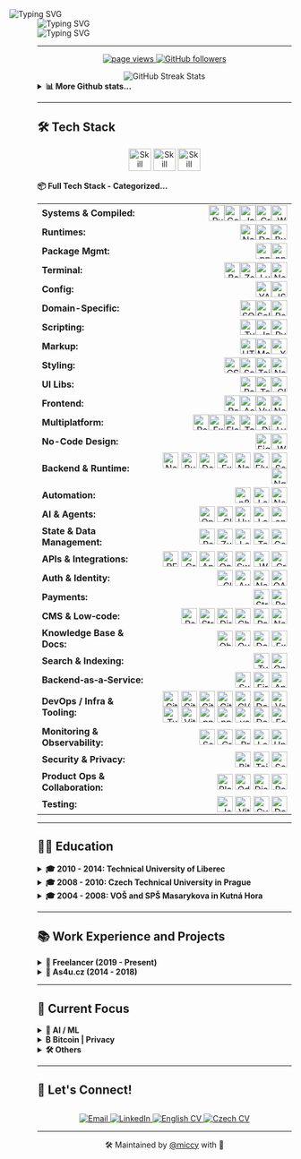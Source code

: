 <div align="left">
  <img src="https://readme-typing-svg.herokuapp.com?font=JetBrains+Mono&weight=800&size=28&duration=1000&repeat=false&color=1d68dc&vCenter=true&width=600&height=28&lines=%3Cmiccy.dev%3E" alt="Typing SVG" />
  <div style="margin-left: 50px;">
    <img src="https://readme-typing-svg.herokuapp.com?font=Fira+Code&weight=200&duration=1500&pause=1000&color=FFB11B&vCenter=true&multiline=true&width=600&height=150&lines=%F0%9F%9A%80+Full+Stack+Developer+%7C+15%2B+years+of+experience;%F0%9F%93%B1+React+Native+%7C+Expo+%7C+30%2B+apps+built;%F0%9F%9B%A1%EF%B8%8F+Local-First+%7C+Self-Hosting+%7C+Privacy;%F0%9F%A7%A0+AI%2FML+%7C+LLMs+%7C+MCP+%7C+RAG;%F0%9F%9F%A0+Bitcoin+Maxi+%7C+Orange+Pilled+%7C+SAT+Stacker" alt="Typing SVG" />
<div>
  <img src="https://readme-typing-svg.herokuapp.com?font=JetBrains+Mono&weight=800&size=28&duration=100&repeat=false&color=1d68dc&vCenter=true&width=600&height=28&lines=%3C%2Fmiccy.dev%3E" alt="Typing SVG" />
</div>

---

<p align="center">
  <a href="https://github.com/miccy">
    <img src="https://komarev.com/ghpvc/?username=miccy" alt="page views">
  </a>
  <a href="https://github.com/miccy?tab=followers">
    <img alt="GitHub followers" src="https://img.shields.io/github/followers/miccy?color=green&logo=github">
  </a>
</p>
<div width="100%" valign="center" halign="center" align="center">
  <img src="https://github-readme-streak-stats.herokuapp.com/?user=miccy&hide_border=true&theme=github-dark-blue" alt="GitHub Streak Stats" />
</div>
<details>
  <summary><b>📊 More Github stats...</b></summary>
  <div width="100%" valign="top" halign="center" align="center">
     <a href="https://github-readme-stats.vercel.app/api?username=miccy&show_icons=true&hide_border=true&theme=github_dark&hide_rank=true"><img alt="Miccy's Github Stats" src="https://github-readme-stats.vercel.app/api?username=miccy&show_icons=true&hide_border=true&theme=github_dark&hide_rank=true" height="200px"/></a>
  <a href="https://github-readme-stats.vercel.app/api/top-langs/?username=miccy&theme=github_dark&hide_border=true&langs_count=3"><img alt="Miccy's Top Languages" src="https://github-readme-stats.vercel.app/api/top-langs/?username=miccy&theme=github_dark&hide_border=true&langs_count=3" height="200px"/></a>
  </div>
  <div width="100%" valign="center" halign="center" align="center">
    <img src="https://github-readme-activity-graph.vercel.app/graph?username=miccy&theme=github-dark&hide_border=true&area=true" alt="Activity Graph" />
  </div>
</details>

---

## 🛠️ Tech Stack

<p align="center">
  <img src="https://skillicons.dev/icons?i=appwrite,astro,bash,bun,crystal,cypress,css,deno,electron,elysia,figma,firebase,git,github,go" height="40" alt="Skill icon" />
  <img src="https://skillicons.dev/icons?i=grafana,graphql,java,js,lua,md,nginx,nodejs,npm,pnpm,react,redux,regex,rust,sass" height="40" alt="Skill icon" />
  <img src="https://skillicons.dev/icons?i=sqlite,solidity,tailwind,tauri,ts,vite,wasm,vercel,webflow,vue,yarn" height="40" alt="Skill icon" />
</p>
<!-- <details> -->
  <summary><b>📦 Full Tech Stack - Categorized...</b></summary>
<br>
<div align="center">
<table width="100%" style="width: auto; margin: 0 auto; border-collapse: collapse;">
  <!-- Systems & Compiled -->
  <tr>
    <td width="28%" align="left" valign="middle"><strong>Systems & Compiled:</strong></td>
    <td align="right" valign="middle">
      <a href="https://www.rust-lang.org" target="_blank"><img src="https://img.shields.io/badge/Rust-555?style=for-the-badge&logo=rust&logoColor=white" alt="Rust" height="28" align="absmiddle"></a><a href="https://go.dev" target="_blank"><img src="https://img.shields.io/badge/Go-444?style=for-the-badge&logo=go&logoColor=white" alt="Go" height="28" align="absmiddle"></a><a href="https://www.java.com" target="_blank"><img src="https://img.shields.io/badge/Java-333?style=for-the-badge&logo=openjdk&logoColor=white" alt="Java" height="28" align="absmiddle"></a><a href="https://crystal-lang.org" target="_blank"><img src="https://img.shields.io/badge/Crystal-222?style=for-the-badge&logo=crystal&logoColor=white" alt="Crystal" height="28" align="absmiddle"></a><a href="https://webassembly.org" target="_blank"><img src="https://img.shields.io/badge/WASM-111?style=for-the-badge&logo=webassembly&logoColor=white" alt="WASM" height="28" align="absmiddle"></a>
    </td>
  </tr>
  <!-- Runtimes -->
<tr>
  <td width="28%" align="left" valign="middle"><strong>Runtimes:</strong></td>
  <td align="right" valign="middle">
    <a href="https://nodejs.org" target="_blank"><img src="https://img.shields.io/badge/Node.js-555?style=for-the-badge&logo=node.js&logoColor=white" alt="Node.js" height="28" align="absmiddle"></a><a href="https://deno.com" target="_blank"><img src="https://img.shields.io/badge/Deno-444?style=for-the-badge&logo=deno&logoColor=white" alt="Deno" height="28" align="absmiddle"></a><a href="https://bun.sh" target="_blank"><img src="https://img.shields.io/badge/Bun-333?style=for-the-badge&logo=bun&logoColor=white" alt="Bun" height="28" align="absmiddle"></a>
  </td>
</tr>

<!-- Package Mgmt -->
<tr>
  <td width="28%" align="left" valign="middle"><strong>Package Mgmt:</strong></td>
  <td align="right" valign="middle">
    <a href="https://pnpm.io" target="_blank"><img src="https://img.shields.io/badge/pnpm-555?style=for-the-badge&logo=pnpm&logoColor=white" alt="pnpm" height="28" align="absmiddle"></a><a href="https://www.npmjs.com" target="_blank"><img src="https://img.shields.io/badge/npm-444?style=for-the-badge&logo=npm&logoColor=white" alt="npm" height="28" align="absmiddle"></a>
  </td>
</tr>

<!-- Terminal -->
<tr>
  <td width="28%" align="left" valign="middle"><strong>Terminal:</strong></td>
  <td align="right" valign="middle">
    <a href="https://www.gnu.org/software/bash/" target="_blank"><img src="https://img.shields.io/badge/Bash-555?style=for-the-badge&logo=gnubash&logoColor=white" alt="Bash" height="28" align="absmiddle"></a><a href="https://www.zsh.org" target="_blank"><img src="https://img.shields.io/badge/Zsh-444?style=for-the-badge&logoColor=white" alt="Zsh" height="28" align="absmiddle"></a><a href="https://www.lua.org" target="_blank"><img src="https://img.shields.io/badge/Lua-333?style=for-the-badge&logo=lua&logoColor=white" alt="Lua" height="28" align="absmiddle"></a><a href="https://neovim.io" target="_blank"><img src="https://img.shields.io/badge/Neovim-222?style=for-the-badge&logo=neovim&logoColor=white" alt="Neovim" height="28" align="absmiddle"></a>
  </td>
</tr>

<!-- Config -->
<tr>
  <td width="28%" align="left" valign="middle"><strong>Config:</strong></td>
  <td align="right" valign="middle">
    <a href="https://yaml.org" target="_blank"><img src="https://img.shields.io/badge/YAML-555?style=for-the-badge&logoColor=white" alt="YAML" height="28" align="absmiddle"></a><a href="https://www.json.org" target="_blank"><img src="https://img.shields.io/badge/JSON-444?style=for-the-badge&logoColor=white" alt="JSON" height="28" align="absmiddle"></a>
  </td>
</tr>
  <!-- Domain-Specific -->
  <tr>
    <td width="28%" align="left" valign="middle"><strong>Domain-Specific:</strong></td>
    <td align="right" valign="middle">
      <a href="https://www.postgresql.org/docs/sql.html" target="_blank"><img src="https://img.shields.io/badge/SQL-555?style=for-the-badge&logo=postgresql&logoColor=white" alt="SQL" height="28" align="absmiddle"></a><a href="https://soliditylang.org" target="_blank"><img src="https://img.shields.io/badge/Solidity-444?style=for-the-badge&logo=solidity&logoColor=white" alt="Solidity" height="28" align="absmiddle"></a><a href="https://regex101.com" target="_blank"><img src="https://img.shields.io/badge/Regex-333?style=for-the-badge&logoColor=white" alt="Regex" height="28" align="absmiddle"></a>
    </td>
  </tr>
  <!-- Scripting -->
  <tr>
    <td width="28%" align="left" valign="middle"><strong>Scripting:</strong></td>
    <td align="right" valign="middle">
      <a href="https://www.typescriptlang.org" target="_blank"><img src="https://img.shields.io/badge/TypeScript-555?style=for-the-badge&logo=typescript&logoColor=white" alt="TypeScript" height="28" align="absmiddle"></a><a href="https://developer.mozilla.org/docs/Web/JavaScript" target="_blank"><img src="https://img.shields.io/badge/JavaScript-444?style=for-the-badge&logo=javascript&logoColor=white" alt="JavaScript" height="28" align="absmiddle"></a><a href="https://www.python.org" target="_blank"><img src="https://img.shields.io/badge/Python-333?style=for-the-badge&logo=python&logoColor=white" alt="Python" height="28" align="absmiddle"></a>
    </td>
  </tr>

  <!-- Markup -->
  <tr>
    <td width="28%" align="left" valign="middle"><strong>Markup:</strong></td>
    <td align="right" valign="middle">
      <a href="https://developer.mozilla.org/docs/Web/HTML" target="_blank"><img src="https://img.shields.io/badge/HTML-555?style=for-the-badge&logo=html5&logoColor=white" alt="HTML" height="28" align="absmiddle"></a><a href="https://daringfireball.net/projects/markdown/" target="_blank"><img src="https://img.shields.io/badge/Markdown-222?style=for-the-badge&logo=markdown&logoColor=white" alt="Markdown" height="28" align="absmiddle"></a><a href="https://www.w3.org/XML" target="_blank"><img src="https://img.shields.io/badge/XML-111?style=for-the-badge&logo=xml&logoColor=white" alt="XML" height="28" align="absmiddle"></a>
    </td>
  </tr>

  <!-- Styling -->
  <tr>
    <td width="28%" align="left" valign="middle"><strong>Styling:</strong></td>
    <td align="right" valign="middle">
      <a href="https://developer.mozilla.org/docs/Web/CSS" target="_blank"><img src="https://img.shields.io/badge/CSS-444?style=for-the-badge&logo=css3&logoColor=white" alt="CSS" height="28" align="absmiddle"></a><a href="https://sass-lang.com" target="_blank"><img src="https://img.shields.io/badge/Sass-333?style=for-the-badge&logo=sass&logoColor=white" alt="Sass" height="28" align="absmiddle"></a><a href="https://tailwindcss.com" target="_blank"><img src="https://img.shields.io/badge/TailwindCSS-555?style=for-the-badge&logo=tailwind-css&logoColor=white" alt="TailwindCSS" height="28" align="absmiddle"></a><a href="https://www.nativewind.dev" target="_blank"><img src="https://img.shields.io/badge/NativeWind-444?style=for-the-badge&logo=tailwindcss&logoColor=white" alt="NativeWind" height="28" align="absmiddle"></a>
    </td>
  </tr>

  <!-- UI Libs -->
  <tr>
    <td width="28%" align="left" valign="middle"><strong>UI Libs:</strong></td>
    <td align="right" valign="middle">
      <a href="https://www.radix-ui.com" target="_blank"><img src="https://img.shields.io/badge/Radix_UI-555?style=for-the-badge&logo=radixui&logoColor=white" alt="Radix UI" height="28" align="absmiddle"></a><a href="https://tamagui.dev" target="_blank"><img src="https://img.shields.io/badge/Tamagui-444?style=for-the-badge&logo=react&logoColor=white" alt="Tamagui" height="28" align="absmiddle"></a><a href="https://gluestack.io" target="_blank"><img src="https://img.shields.io/badge/Gluestack-333?style=for-the-badge&logoColor=white" alt="Gluestack" height="28" align="absmiddle"></a>
    </td>
  </tr>

  <!-- Frontend -->
  <tr>
    <td width="28%" align="left" valign="middle"><strong>Frontend:</strong></td>
    <td align="right" valign="middle">
      <a href="https://react.dev" target="_blank"><img src="https://img.shields.io/badge/React-555?style=for-the-badge&logo=react&logoColor=white" alt="React" height="28" align="absmiddle"></a><a href="https://astro.build" target="_blank"><img src="https://img.shields.io/badge/Astro-444?style=for-the-badge&logo=astro&logoColor=white" alt="Astro" height="28" align="absmiddle"></a><a href="https://vuejs.org" target="_blank"><img src="https://img.shields.io/badge/Vue-333?style=for-the-badge&logo=vue.js&logoColor=white" alt="Vue" height="28" align="absmiddle"></a><a href="https://nextjs.org" target="_blank"><img src="https://img.shields.io/badge/Next.js-222?style=for-the-badge&logo=next.js&logoColor=white" alt="Next.js" height="28" align="absmiddle"></a>
    </td>
  </tr>

  <!-- Multiplatform -->
  <tr>
    <td width="28%" align="left" valign="middle"><strong>Multiplatform:</strong></td>
    <td align="right" valign="middle">
      <a href="https://reactnative.dev" target="_blank"><img src="https://img.shields.io/badge/React_Native-555?style=for-the-badge&logo=react&logoColor=white" alt="React Native" height="28" align="absmiddle"></a><a href="https://expo.dev" target="_blank"><img src="https://img.shields.io/badge/Expo-444?style=for-the-badge&logo=expo&logoColor=white" alt="Expo" height="28" align="absmiddle"></a><a href="https://www.electronjs.org" target="_blank"><img src="https://img.shields.io/badge/Electron-333?style=for-the-badge&logo=electron&logoColor=white" alt="Electron" height="28" align="absmiddle"></a><a href="https://tauri.app" target="_blank"><img src="https://img.shields.io/badge/Tauri-222?style=for-the-badge&logo=tauri&logoColor=white" alt="Tauri" height="28" align="absmiddle"></a><a href="https://dioxuslabs.com" target="_blank"><img src="https://img.shields.io/badge/Dioxus-111?style=for-the-badge&logo=rust&logoColor=white" alt="Dioxus" height="28" align="absmiddle"></a><a href="#" target="_blank"><img src="https://img.shields.io/badge/LynxJS-000?style=for-the-badge&logoColor=white" alt="LynxJS" height="28" align="absmiddle"></a>
    </td>
  </tr>
  <!-- DESIGN & NO-CODE -->
    <tr>
      <td width="28%" align="left" valign="middle"><strong>No-Code Design:</strong></td>
    <td align="right" valign="middle">
        <a href="https://www.figma.com" target="_blank"><img src="https://img.shields.io/badge/Figma-777777?style=for-the-badge&logo=figma&logoColor=white" alt="Figma" height="28" align="absmiddle"></a><a href="https://webflow.com" target="_blank"><img src="https://img.shields.io/badge/Webflow-666666?style=for-the-badge&logo=webflow&logoColor=white" alt="Webflow" height="28" align="absmiddle"></a>
      </td>
    </tr>
    <!-- BACKEND & RUNTIME -->
    <tr>
      <td width="28%" align="left" valign="middle"><strong>Backend & Runtime:</strong></td>
      <td align="right" valign="middle">
        <a href="https://nodejs.org" target="_blank"><img src="https://img.shields.io/badge/Node.js-777777?style=for-the-badge&logo=node.js&logoColor=white" alt="Node.js" height="28" align="absmiddle"></a>
        <a href="https://bun.sh" target="_blank"><img src="https://img.shields.io/badge/Bun-666666?style=for-the-badge&logo=bun&logoColor=white" alt="Bun" height="28" align="absmiddle"></a>
        <a href="https://deno.com" target="_blank"><img src="https://img.shields.io/badge/Deno-555555?style=for-the-badge&logo=deno&logoColor=white" alt="Deno" height="28" align="absmiddle"></a>
        <a href="https://expressjs.com" target="_blank"><img src="https://img.shields.io/badge/Express.js-444444?style=for-the-badge&logo=express&logoColor=white" alt="Express.js" height="28" align="absmiddle"></a>
        <a href="https://nestjs.com" target="_blank"><img src="https://img.shields.io/badge/NestJS-333333?style=for-the-badge&logo=nestjs&logoColor=white" alt="NestJS" height="28" align="absmiddle"></a>
        <a href="https://elysiajs.com" target="_blank"><img src="https://img.shields.io/badge/Elysia-222222?style=for-the-badge&logoColor=white" alt="Elysia" height="28" align="absmiddle"></a>
        <a href="https://www.serverless.com" target="_blank"><img src="https://img.shields.io/badge/Serverless-111111?style=for-the-badge&logo=serverless&logoColor=white" alt="Serverless" height="28" align="absmiddle"></a>
        <a href="https://nginx.org" target="_blank"><img src="https://img.shields.io/badge/Nginx-222222?style=for-the-badge&logo=nginx&logoColor=white" alt="Nginx" height="28" align="absmiddle"></a>
      </td>
    </tr>
    <!-- AUTOMATION & ORCHESTRATION -->
    <tr>
      <td width="28%" align="left" valign="middle"><strong>Automation:</strong></td>
      <td align="right" valign="middle">
        <a href="https://n8n.io" target="_blank"><img src="https://img.shields.io/badge/n8n-777777?style=for-the-badge&logo=n8n&logoColor=white" alt="n8n" height="28" align="absmiddle"></a>
        <a href="https://www.langflow.org" target="_blank"><img src="https://img.shields.io/badge/Langflow-666666?style=for-the-badge&logoColor=white" alt="Langflow" height="28" align="absmiddle"></a>
        <a href="https://novu.co" target="_blank"><img src="https://img.shields.io/badge/Novu-555555?style=for-the-badge&logo=novu&logoColor=white" alt="Novu" height="28" align="absmiddle"></a>
      </td>
    </tr>
    <!-- AI & AGENTS -->
    <tr>
      <td width="28%" align="left" valign="middle"><strong>AI & Agents:</strong></td>
      <td align="right" valign="middle">
        <a href="https://platform.openai.com" target="_blank"><img src="https://img.shields.io/badge/OpenAI_API-777777?style=for-the-badge&logo=openai&logoColor=white" alt="OpenAI API" height="28" align="absmiddle"></a>
        <a href="https://claude.ai" target="_blank"><img src="https://img.shields.io/badge/Claude_API-666666?style=for-the-badge&logo=anthropic&logoColor=white" alt="Claude API" height="28" align="absmiddle"></a>
        <a href="https://huggingface.co" target="_blank"><img src="https://img.shields.io/badge/Hugging_Face-555555?style=for-the-badge&logo=huggingface&logoColor=white" alt="Hugging Face" height="28" align="absmiddle"></a>
        <a href="https://www.langchain.com" target="_blank"><img src="https://img.shields.io/badge/LangChain-444444?style=for-the-badge&logoColor=white" alt="LangChain" height="28" align="absmiddle"></a>
        <a href="https://openhands.ai" target="_blank"><img src="https://img.shields.io/badge/openHands-333333?style=for-the-badge&logoColor=white" alt="openHands" height="28" align="absmiddle"></a>
      </td>
    </tr>
    <!-- STATE & DATA MGMT -->
    <tr>
      <td width="28%" align="left" valign="middle"><strong>State & Data Management:</strong></td>
      <td align="right" valign="middle">
        <a href="https://redux.js.org" target="_blank"><img src="https://img.shields.io/badge/Redux-777777?style=for-the-badge&logo=redux&logoColor=white" alt="Redux" height="28" align="absmiddle"></a>
        <a href="https://github.com/pmndrs/zustand" target="_blank"><img src="https://img.shields.io/badge/Zustand-666666?style=for-the-badge&logo=react&logoColor=white" alt="Zustand" height="28" align="absmiddle"></a>
        <a href="https://legendapp.com/open-source/state/" target="_blank"><img src="https://img.shields.io/badge/LegendState-555555?style=for-the-badge&logo=react&logoColor=white" alt="LegendState" height="28" align="absmiddle"></a>
        <a href="https://tanstack.com/query" target="_blank"><img src="https://img.shields.io/badge/TanStack_Query-444444?style=for-the-badge&logo=react-query&logoColor=white" alt="TanStack Query" height="28" align="absmiddle"></a>
        <a href="https://react.dev/learn/passing-data-deeply-with-context" target="_blank"><img src="https://img.shields.io/badge/Context_API-333333?style=for-the-badge&logo=react&logoColor=white" alt="Context API" height="28" align="absmiddle"></a>
      </td>
    </tr>
    <!-- APIs & INTEGRATIONS -->
    <tr>
      <td width="28%" align="left" valign="middle"><strong>APIs & Integrations:</strong></td>
      <td align="right" valign="middle">
        <a href="https://developer.mozilla.org/docs/Glossary/REST" target="_blank"><img src="https://img.shields.io/badge/REST_API-777777?style=for-the-badge&logo=api&logoColor=white" alt="REST API" height="28" align="absmiddle"></a>
        <a href="https://graphql.org" target="_blank"><img src="https://img.shields.io/badge/GraphQL-666666?style=for-the-badge&logo=graphql&logoColor=white" alt="GraphQL" height="28" align="absmiddle"></a>
        <a href="https://www.apollographql.com" target="_blank"><img src="https://img.shields.io/badge/Apollo-555555?style=for-the-badge&logo=apollographql&logoColor=white" alt="Apollo" height="28" align="absmiddle"></a>
        <a href="https://www.openapis.org" target="_blank"><img src="https://img.shields.io/badge/OpenAPI-444444?style=for-the-badge&logo=openapiinitiative&logoColor=white" alt="OpenAPI" height="28" align="absmiddle"></a>
        <a href="https://swagger.io" target="_blank"><img src="https://img.shields.io/badge/Swagger-333333?style=for-the-badge&logo=swagger&logoColor=white" alt="Swagger" height="28" align="absmiddle"></a>
        <a href="https://en.wikipedia.org/wiki/Webhook" target="_blank"><img src="https://img.shields.io/badge/Webhooks-222222?style=for-the-badge&logoColor=white" alt="Webhooks" height="28" align="absmiddle"></a>
        <a href="https://crontab.guru" target="_blank"><img src="https://img.shields.io/badge/Cron-111111?style=for-the-badge&logo=clockify&logoColor=white" alt="Cron" height="28" align="absmiddle"></a>
      </td>
    </tr>
    <!-- AUTH -->
    <tr>
      <td width="28%" align="left" valign="middle"><strong>Auth & Identity:</strong></td>
      <td align="right" valign="middle">
        <a href="https://clerk.com" target="_blank"><img src="https://img.shields.io/badge/Clerk-777777?style=for-the-badge&logo=clerk&logoColor=white" alt="Clerk" height="28" align="absmiddle"></a>
        <a href="https://auth0.com" target="_blank"><img src="https://img.shields.io/badge/Auth0-666666?style=for-the-badge&logo=auth0&logoColor=white" alt="Auth0" height="28" align="absmiddle"></a>
        <a href="https://next-auth.js.org" target="_blank"><img src="https://img.shields.io/badge/NextAuth.js-555555?style=for-the-badge&logo=next.js&logoColor=white" alt="NextAuth.js" height="28" align="absmiddle"></a>
        <a href="https://oauth.net" target="_blank"><img src="https://img.shields.io/badge/OAuth-444444?style=for-the-badge&logo=oauth&logoColor=white" alt="OAuth" height="28" align="absmiddle"></a>
      </td>
    </tr>
    <!-- PAYMENTS -->
    <tr>
      <td width="28%" align="left" valign="middle"><strong>Payments:</strong></td>
      <td align="right" valign="middle">
        <a href="https://stripe.com" target="_blank"><img src="https://img.shields.io/badge/Stripe-777777?style=for-the-badge&logo=stripe&logoColor=white" alt="Stripe" height="28" align="absmiddle"></a>
        <a href="https://www.paypal.com" target="_blank"><img src="https://img.shields.io/badge/PayPal-666666?style=for-the-badge&logo=paypal&logoColor=white" alt="PayPal" height="28" align="absmiddle"></a>
      </td>
    </tr>
    <!-- CMS & LOW-CODE -->
    <tr>
      <td width="28%" align="left" valign="middle"><strong>CMS & Low‑code:</strong></td>
      <td align="right" valign="middle">
        <a href="https://payloadcms.com" target="_blank"><img src="https://img.shields.io/badge/Payload_CMS-777777?style=for-the-badge&logo=ghost&logoColor=white" alt="Payload CMS" height="28" align="absmiddle"></a>
        <a href="https://strapi.io" target="_blank"><img src="https://img.shields.io/badge/Strapi-666666?style=for-the-badge&logo=strapi&logoColor=white" alt="Strapi" height="28" align="absmiddle"></a>
        <a href="https://directus.io" target="_blank"><img src="https://img.shields.io/badge/Directus-555555?style=for-the-badge&logo=directus&logoColor=white" alt="Directus" height="28" align="absmiddle"></a>
        <a href="https://ghost.org" target="_blank"><img src="https://img.shields.io/badge/Ghost-444444?style=for-the-badge&logo=ghost&logoColor=white" alt="Ghost" height="28" align="absmiddle"></a>
        <a href="https://pagescms.org" target="_blank"><img src="https://img.shields.io/badge/PagesCMS-333333?style=for-the-badge&logoColor=white" alt="PagesCMS" height="28" align="absmiddle"></a>
        <a href="https://www.nocobase.com" target="_blank"><img src="https://img.shields.io/badge/NocoBase-222222?style=for-the-badge&logoColor=white" alt="NocoBase" height="28" align="absmiddle"></a>
      </td>
    </tr>
    <!-- KNOWLEDGE BASE & DOCS -->
    <tr>
      <td width="28%" align="left" valign="middle"><strong>Knowledge Base & Docs:</strong></td>
      <td align="right" valign="middle">
        <a href="https://obsidian.md" target="_blank"><img src="https://img.shields.io/badge/Obsidian-777777?style=for-the-badge&logo=obsidian&logoColor=white" alt="Obsidian" height="28" align="absmiddle"></a>
        <a href="https://www.getoutline.com" target="_blank"><img src="https://img.shields.io/badge/Outline-666666?style=for-the-badge&logoColor=white" alt="Outline" height="28" align="absmiddle"></a>
        <a href="https://docusaurus.io" target="_blank"><img src="https://img.shields.io/badge/Docusaurus-555555?style=for-the-badge&logo=docusaurus&logoColor=white" alt="Docusaurus" height="28" align="absmiddle"></a>
        <a href="https://excalidraw.com" target="_blank"><img src="https://img.shields.io/badge/Excalidraw-444444?style=for-the-badge&logoColor=white" alt="Excalidraw" height="28" align="absmiddle"></a>
      </td>
    </tr>
    <!-- SEARCH & INDEXING -->
    <tr>
      <td width="28%" align="left" valign="middle"><strong>Search & Indexing:</strong></td>
      <td align="right" valign="middle">
        <a href="https://typesense.org" target="_blank"><img src="https://img.shields.io/badge/Typesense-777777?style=for-the-badge&logoColor=white" alt="Typesense" height="28" align="absmiddle"></a>
        <a href="https://opensearch.org" target="_blank"><img src="https://img.shields.io/badge/OpenSearch-666666?style=for-the-badge&logo=opensearch&logoColor=white" alt="OpenSearch" height="28" align="absmiddle"></a>
      </td>
    </tr>
    <!-- BAAS -->
    <tr>
      <td width="28%" align="left" valign="middle"><strong>Backend‑as‑a‑Service:</strong></td>
      <td align="right" valign="middle">
        <a href="https://supabase.com" target="_blank"><img src="https://img.shields.io/badge/Supabase-777777?style=for-the-badge&logo=supabase&logoColor=white" alt="Supabase" height="28" align="absmiddle"></a>
        <a href="https://firebase.google.com" target="_blank"><img src="https://img.shields.io/badge/Firebase-666666?style=for-the-badge&logo=firebase&logoColor=white" alt="Firebase" height="28" align="absmiddle"></a>
        <a href="https://appwrite.io" target="_blank"><img src="https://img.shields.io/badge/Appwrite-555555?style=for-the-badge&logo=appwrite&logoColor=white" alt="Appwrite" height="28" align="absmiddle"></a>
      </td>
    </tr>
    <!-- DEVOPS / INFRA & TOOLING -->
    <tr>
      <td width="28%" align="left" valign="middle"><strong>DevOps / Infra & Tooling:</strong></td>
      <td align="right" valign="middle">
        <a href="https://git-scm.com" target="_blank"><img src="https://img.shields.io/badge/Git-777777?style=for-the-badge&logo=git&logoColor=white" alt="Git" height="28" align="absmiddle"></a>
        <a href="https://github.com" target="_blank"><img src="https://img.shields.io/badge/GitHub-666666?style=for-the-badge&logo=github&logoColor=white" alt="GitHub" height="28" align="absmiddle"></a>
        <a href="https://gitea.io" target="_blank"><img src="https://img.shields.io/badge/Gitea-555555?style=for-the-badge&logo=gitea&logoColor=white" alt="Gitea" height="28" align="absmiddle"></a>
        <a href="https://github.com/features/actions" target="_blank"><img src="https://img.shields.io/badge/GitHub_Actions-444444?style=for-the-badge&logo=githubactions&logoColor=white" alt="GitHub Actions" height="28" align="absmiddle"></a>
        <a href="https://www.jenkins.io" target="_blank"><img src="https://img.shields.io/badge/CI%2FCD-333333?style=for-the-badge&logo=jenkins&logoColor=white" alt="CI/CD" height="28" align="absmiddle"></a>
        <a href="https://www.docker.com" target="_blank"><img src="https://img.shields.io/badge/Docker-222222?style=for-the-badge&logo=docker&logoColor=white" alt="Docker" height="28" align="absmiddle"></a>
        <a href="https://vercel.com" target="_blank"><img src="https://img.shields.io/badge/Vercel-111111?style=for-the-badge&logo=vercel&logoColor=white" alt="Vercel" height="28" align="absmiddle"></a>
        <a href="https://turbo.build/repo" target="_blank"><img src="https://img.shields.io/badge/Turborepo-222222?style=for-the-badge&logo=turborepo&logoColor=white" alt="Turborepo" height="28" align="absmiddle"></a>
        <a href="https://vitejs.dev" target="_blank"><img src="https://img.shields.io/badge/Vite-111111?style=for-the-badge&logo=vite&logoColor=white" alt="Vite" height="28" align="absmiddle"></a>
        <a href="https://pnpm.io" target="_blank"><img src="https://img.shields.io/badge/pnpm-222222?style=for-the-badge&logo=pnpm&logoColor=white" alt="pnpm" height="28" align="absmiddle"></a>
        <a href="https://www.npmjs.com" target="_blank"><img src="https://img.shields.io/badge/npm-111111?style=for-the-badge&logo=npm&logoColor=white" alt="npm" height="28" align="absmiddle"></a>
        <a href="https://yarnpkg.com" target="_blank"><img src="https://img.shields.io/badge/yarn-222222?style=for-the-badge&logo=yarn&logoColor=white" alt="yarn" height="28" align="absmiddle"></a>
        <a href="https://dokku.com" target="_blank"><img src="https://img.shields.io/badge/Dokku-111111?style=for-the-badge&logo=dokku&logoColor=white" alt="Dokku" height="28" align="absmiddle"></a>
        <a href="https://easypanel.io" target="_blank"><img src="https://img.shields.io/badge/EasyPanel-222222?style=for-the-badge&logoColor=white" alt="EasyPanel" height="28" align="absmiddle"></a>
      </td>
    </tr>
    <!-- MONITORING & OBSERVABILITY -->
    <tr>
      <td width="28%" align="left" valign="middle"><strong>Monitoring & Observability:</strong></td>
      <td align="right" valign="middle">
        <a href="https://sentry.io" target="_blank"><img src="https://img.shields.io/badge/Sentry-777777?style=for-the-badge&logo=sentry&logoColor=white" alt="Sentry" height="28" align="absmiddle"></a>
        <a href="https://grafana.com" target="_blank"><img src="https://img.shields.io/badge/Grafana-666666?style=for-the-badge&logo=grafana&logoColor=white" alt="Grafana" height="28" align="absmiddle"></a>
        <a href="https://prometheus.io" target="_blank"><img src="https://img.shields.io/badge/Prometheus-555555?style=for-the-badge&logo=prometheus&logoColor=white" alt="Prometheus" height="28" align="absmiddle"></a>
        <a href="https://grafana.com/oss/loki/" target="_blank"><img src="https://img.shields.io/badge/Loki-444444?style=for-the-badge&logo=grafana&logoColor=white" alt="Loki" height="28" align="absmiddle"></a>
        <a href="https://uptime.kuma.pet" target="_blank"><img src="https://img.shields.io/badge/Uptime_Kuma-333333?style=for-the-badge&logoColor=white" alt="Uptime Kuma" height="28" align="absmiddle"></a>
      </td>
    </tr>
    <!-- SECURITY & PRIVACY -->
    <tr>
      <td width="28%" align="left" valign="middle"><strong>Security & Privacy:</strong></td>
      <td align="right" valign="middle">
        <a href="https://bitwarden.com" target="_blank"><img src="https://img.shields.io/badge/Bitwarden-777777?style=for-the-badge&logo=bitwarden&logoColor=white" alt="Bitwarden" height="28" align="absmiddle"></a>
        <a href="https://tailscale.com" target="_blank"><img src="https://img.shields.io/badge/Tailscale-666666?style=for-the-badge&logo=tailscale&logoColor=white" alt="Tailscale" height="28" align="absmiddle"></a>
        <img src="https://img.shields.io/badge/Sop-555555?style=for-the-badge&logoColor=white" alt="Sop" height="28" align="absmiddle">
      </td>
    </tr>
    <!-- PRODUCT OPS & COLLABORATION -->
    <tr>
      <td width="28%" align="left" valign="middle"><strong>Product Ops & Collaboration:</strong></td>
      <td align="right" valign="middle">
        <a href="https://plane.so" target="_blank"><img src="https://img.shields.io/badge/Plane-777777?style=for-the-badge&logoColor=white" alt="Plane" height="28" align="absmiddle"></a>
        <a href="https://www.odoo.com" target="_blank"><img src="https://img.shields.io/badge/Odoo-666666?style=for-the-badge&logo=odoo&logoColor=white" alt="Odoo" height="28" align="absmiddle"></a>
        <a href="https://www.discourse.org" target="_blank"><img src="https://img.shields.io/badge/Discourse-555555?style=for-the-badge&logo=discourse&logoColor=white" alt="Discourse" height="28" align="absmiddle"></a>
        <a href="https://www.rocket.chat" target="_blank"><img src="https://img.shields.io/badge/RocketChat-444444?style=for-the-badge&logo=rocketchat&logoColor=white" alt="RocketChat" height="28" align="absmiddle"></a>
      </td>
    </tr>
    <!-- TESTING -->
    <tr>
      <td width="28%" align="left" valign="middle"><strong>Testing:</strong></td>
      <td align="right" valign="middle">
        <a href="https://jestjs.io" target="_blank"><img src="https://img.shields.io/badge/Jest-777777?style=for-the-badge&logo=jest&logoColor=white" alt="Jest" height="28" align="absmiddle"></a>
        <a href="https://vitest.dev" target="_blank"><img src="https://img.shields.io/badge/Vitest-666666?style=for-the-badge&logo=vitest&logoColor=white" alt="Vitest" height="28" align="absmiddle"></a>
        <a href="https://www.cypress.io" target="_blank"><img src="https://img.shields.io/badge/Cypress-555555?style=for-the-badge&logo=cypress&logoColor=white" alt="Cypress" height="28" align="absmiddle"></a>
        <a href="https://wix.github.io/Detox/" target="_blank"><img src="https://img.shields.io/badge/Detox-444444?style=for-the-badge&logoColor=white" alt="Detox" height="28" align="absmiddle"></a>
      </td>
    </tr>
</table>
</div>
<!-- </details> -->

---

## 👨‍🎓 Education

<details>
  <summary>
    <b>🎓 2010 - 2014: Technical University of Liberec</b>
  </summary>

- Faculty of Electrical Engineering and Computer Science
- Field of Information Technology
- Incomplete
</details>

<details>
  <summary>
    <b>🎓 2008 - 2010: Czech Technical University in Prague</b>
  </summary>

- Faculty of Electrical Engineering
- Transferred to TUL
</details>

<details>
  <summary>
    <b>🎓 2004 - 2008: VOŠ and SPŠ Masarykova in Kutná Hora</b>
  </summary>

- Field of Electrical Engineering
- Communication Technology
</details>

---

## 📚 Work Experience and Projects

<details>
  <summary><b>💼 Freelancer (2019 - Present)</b></summary>
  <br />
<div align="center">
  <table style="width:100%; border-collapse:collapse;">
    <colgroup>
      <col style="width:260px;" />
      <col style="width:220px;" />
      <col style="width:140px;" />
      <col style="width:auto;" />
    </colgroup>
    <thead>
      <tr>
        <th align="center" style="border:none; padding:6px 0;">Project</th>
        <th align="center" style="border:none; padding:6px 0;">Client</th>
        <th align="center" style="border:none; padding:6px 0;">Duration</th>
        <th align="center" style="border:none; padding:6px 0;">Stack</th>
      </tr>
    </thead>
    <tbody>
      <tr>
        <td valign="middle" style="border:none; padding:6px 0;">
          <a href="https://spudnow.co.uk/">SPUD Now</a>
        </td>
        <td valign="middle" style="border:none; padding:6px 0;">
          DownloDev
        </td>
        <td valign="middle" style="border:none; padding:6px 0;">
          03/2023 – 08/2024
        </td>
        <td valign="middle" style="border:none; padding:6px 0;">
          <span style="display:flex; flex-wrap:wrap; gap:4px;">
            <img alt="Expo" height="24" src="https://img.shields.io/badge/Expo-555?style=flat-square&logo=expo&logoColor=white" />
            <img alt="React Native" height="24" src="https://img.shields.io/badge/React_Native-444?style=flat-square&logo=react&logoColor=white" />
            <img alt="REST API" height="24" src="https://img.shields.io/badge/REST_API-333?style=flat-square" />
          </span>
        </td>
      </tr>
      <tr>
        <td style="border:none; padding:6px 0;">
          <a href="https://www.tlappka.cz/">Tlappka</a>
        </td>
        <td style="border:none; padding:6px 0;">
          <a href="https://veevoy.com">Veevoy</a>
        </td>
        <td style="border:none; padding:6px 0;">2023</td>
        <td style="border:none; padding:6px 0;">
          <span style="display:flex; flex-wrap:wrap; gap:4px;">
            <img alt="React Native" height="24" src="https://img.shields.io/badge/React_Native-444?style=flat-square&logo=react&logoColor=white" />
            <img alt="Expo" height="24" src="https://img.shields.io/badge/Expo-555?style=flat-square&logo=expo&logoColor=white" />
            <img alt="Tamagui" height="24" src="https://img.shields.io/badge/Tamagui-333?style=flat-square" />
            <img alt="Storybook" height="24" src="https://img.shields.io/badge/Storybook-555?style=flat-square&logo=storybook&logoColor=white" />
          </span>
        </td>
      </tr>
      <tr>
        <td style="border:none; padding:6px 0;">
          <a href="https://www.union.sk/union-zp-aplikacia-na-mobile">Union</a>
        </td>
        <td style="border:none; padding:6px 0;">
          <a href="https://www.bootiq.io">BOOTIQ</a>
        </td>
        <td style="border:none; padding:6px 0;">03/2022 – 10/2022</td>
        <td style="border:none; padding:6px 0;">
          <span style="display:flex; flex-wrap:wrap; gap:4px;">
            <img alt="React Native" height="24" src="https://img.shields.io/badge/React_Native-444?style=flat-square&logo=react&logoColor=white" />
            <img alt="Expo" height="24" src="https://img.shields.io/badge/Expo-555?style=flat-square&logo=expo&logoColor=white" />
            <img alt="GraphQL" height="24" src="https://img.shields.io/badge/GraphQL-333?style=flat-square&logo=graphql&logoColor=white" />
            <img alt="Apollo" height="24" src="https://img.shields.io/badge/Apollo-555?style=flat-square&logo=apollographql&logoColor=white" />
            <img alt="MobX" height="24" src="https://img.shields.io/badge/MobX-444?style=flat-square&logo=mobx&logoColor=white" />
          </span>
        </td>
      </tr>
      <tr>
        <td style="border:none; padding:6px 0;">
          <a href="https://www.sabservis.cz/myplann">myPlann</a>
        </td>
        <td style="border:none; padding:6px 0;">
          <a href="https://www.sabservis.cz">SABService</a>
        </td>
        <td style="border:none; padding:6px 0;">2022</td>
        <td style="border:none; padding:6px 0;">
          <span style="display:flex; flex-wrap:wrap; gap:4px;">
            <img alt="React" height="24" src="https://img.shields.io/badge/React-444?style=flat-square&logo=react&logoColor=white" />
            <img alt="Strapi" height="24" src="https://img.shields.io/badge/Strapi-555?style=flat-square&logo=strapi&logoColor=white" />
            <img alt="Tailwind" height="24" src="https://img.shields.io/badge/Tailwind-333?style=flat-square&logo=tailwindcss&logoColor=white" />
            <img alt="Redux" height="24" src="https://img.shields.io/badge/Redux-444?style=flat-square&logo=redux&logoColor=white" />
          </span>
        </td>
      </tr>
      <tr>
        <td style="border:none; padding:6px 0;">
          <a href="https://www.mamio-app.com">Mamio</a>
        </td>
        <td style="border:none; padding:6px 0;">
          <a href="https://elias-itsolutions.sk">Eliaš IT Solutions</a>
        </td>
        <td style="border:none; padding:6px 0;">05/2021 – 12/2022</td>
        <td style="border:none; padding:6px 0;">
          <span style="display:flex; flex-wrap:wrap; gap:4px;">
            <img alt="React Native" height="24" src="https://img.shields.io/badge/React_Native-444?style=flat-square&logo=react&logoColor=white" />
            <img alt="Expo" height="24" src="https://img.shields.io/badge/Expo-555?style=flat-square&logo=expo&logoColor=white" />
            <img alt="Zustand" height="24" src="https://img.shields.io/badge/Zustand-333?style=flat-square" />
          </span>
        </td>
      </tr>
      <tr>
        <td style="border:none; padding:6px 0;">
          <a href="https://www.ocearch.org/tracker/?">SharkTracker</a>
        </td>
        <td style="border:none; padding:6px 0;">
          <a href="https://www.mapotic.cz">Mapotic</a>
        </td>
        <td style="border:none; padding:6px 0;">2021</td>
        <td style="border:none; padding:6px 0;">
          <span style="display:flex; flex-wrap:wrap; gap:4px;">
            <img alt="React Native" height="24" src="https://img.shields.io/badge/React_Native-444?style=flat-square&logo=react&logoColor=white" />
            <img alt="Maps" height="24" src="https://img.shields.io/badge/Maps-555?style=flat-square" />
            <img alt="REST API" height="24" src="https://img.shields.io/badge/REST_API-333?style=flat-square" />
          </span>
        </td>
      </tr>
      <tr>
        <td style="border:none; padding:6px 0;">
          Keys of the Treasure
        </td>
        <td style="border:none; padding:6px 0;">
          <a href="https://www.sundisk.cz/cs/">Sundisk</a>
        </td>
        <td style="border:none; padding:6px 0;">2019 – 2021</td>
        <td style="border:none; padding:6px 0;">
          <span style="display:flex; flex-wrap:wrap; gap:4px;">
            <img alt="React" height="24" src="https://img.shields.io/badge/React-444?style=flat-square&logo=react&logoColor=white" />
            <img alt="React Native" height="24" src="https://img.shields.io/badge/React_Native-444?style=flat-square&logo=react&logoColor=white" />
            <img alt="Expo" height="24" src="https://img.shields.io/badge/Expo-555?style=flat-square&logo=expo&logoColor=white" />
            <img alt="Firebase" height="24" src="https://img.shields.io/badge/Firebase-333?style=flat-square&logo=firebase&logoColor=white" />
          </span>
        </td>
      </tr>
    </tbody>
  </table>
  </div>
</details>

<details>
  <summary><b>💼 As4u.cz (2014 - 2018)</b></summary>
  <br />
  <div align="center">
  <table style="width:100%; border-collapse:collapse;">
    <colgroup>
      <col style="width:280px;" />
      <col style="width:140px;" />
      <col style="width:auto;" />
    </colgroup>
    <thead>
      <tr>
        <th align="center" style="border:none; padding:6px 0;">Project</th>
        <th align="center" style="border:none; padding:6px 0;">Year</th>
        <th align="center" style="border:none; padding:6px 0;">Stack</th>
      </tr>
    </thead>
    <tbody>
      <tr>
        <td style="border:none; padding:6px 0;">Turnov v mobilu</td>
        <td style="border:none; padding:6px 0;">2015–2024</td>
        <td style="border:none; padding:6px 0;">
          <span style="display:flex; justify-content:flex-end; flex-wrap:wrap; gap:4px;">
            <img alt="Expo" height="24" src="https://img.shields.io/badge/Expo-555?style=flat-square&logo=expo&logoColor=white" />
            <img alt="React Native" height="24" src="https://img.shields.io/badge/React_Native-444?style=flat-square&logo=react&logoColor=white" />
            <img alt="Supabase" height="24" src="https://img.shields.io/badge/Supabase-333?style=flat-square&logo=supabase&logoColor=white" />
            <img alt="Drizzle ORM" height="24" src="https://img.shields.io/badge/Drizzle_ORM-555?style=flat-square" />
          </span>
        </td>
      </tr>
      <tr>
        <td style="border:none; padding:6px 0;">Praha 11</td>
        <td style="border:none; padding:6px 0;">2016–2024</td>
        <td style="border:none; padding:6px 0;">
          <span style="display:flex; justify-content:flex-end; flex-wrap:wrap; gap:4px;">
            <img alt="Expo" height="24" src="https://img.shields.io/badge/Expo-555?style=flat-square&logo=expo&logoColor=white" />
            <img alt="React Native" height="24" src="https://img.shields.io/badge/React_Native-444?style=flat-square&logo=react&logoColor=white" />
            <img alt="Supabase" height="24" src="https://img.shields.io/badge/Supabase-333?style=flat-square&logo=supabase&logoColor=white" />
            <img alt="Drizzle ORM" height="24" src="https://img.shields.io/badge/Drizzle_ORM-555?style=flat-square" />
          </span>
        </td>
      </tr>
      <tr>
        <td style="border:none; padding:6px 0;">Cestovatelský fotodeník</td>
        <td style="border:none; padding:6px 0;">2017–2023</td>
        <td style="border:none; padding:6px 0;">
          <span style="display:flex; justify-content:flex-end; flex-wrap:wrap; gap:4px;">
            <img alt="Expo" height="24" src="https://img.shields.io/badge/Expo-555?style=flat-square&logo=expo&logoColor=white" />
            <img alt="React Native" height="24" src="https://img.shields.io/badge/React_Native-444?style=flat-square&logo=react&logoColor=white" />
          </span>
        </td>
      </tr>
      <tr>
        <td style="border:none; padding:6px 0;">Vrbno v mobilu</td>
        <td style="border:none; padding:6px 0;">2018–2023</td>
        <td style="border:none; padding:6px 0;">
          <span style="display:flex; justify-content:flex-end; flex-wrap:wrap; gap:4px;">
            <img alt="React Native" height="24" src="https://img.shields.io/badge/React_Native-444?style=flat-square&logo=react&logoColor=white" />
            <img alt="Android/iOS" height="24" src="https://img.shields.io/badge/Android%2FiOS-555?style=flat-square&logo=android&logoColor=white" />
          </span>
        </td>
      </tr>
      <tr>
        <td style="border:none; padding:6px 0;">Prostějov v mobilu</td>
        <td style="border:none; padding:6px 0;">2018–2023</td>
        <td style="border:none; padding:6px 0;">
          <span style="display:flex; justify-content:flex-end; flex-wrap:wrap; gap:4px;">
            <img alt="Expo" height="24" src="https://img.shields.io/badge/Expo-555?style=flat-square&logo=expo&logoColor=white" />
            <img alt="React Native" height="24" src="https://img.shields.io/badge/React_Native-444?style=flat-square&logo=react&logoColor=white" />
          </span>
        </td>
      </tr>
      <tr>
        <td style="border:none; padding:6px 0;">Jablonec v mobilu</td>
        <td style="border:none; padding:6px 0;">2014–2024</td>
        <td style="border:none; padding:6px 0;">
          <span style="display:flex; justify-content:flex-end; flex-wrap:wrap; gap:4px;">
            <img alt="Ionic" height="24" src="https://img.shields.io/badge/Ionic-555?style=flat-square&logo=ionic&logoColor=white" />
            <img alt="Cordova" height="24" src="https://img.shields.io/badge/Cordova-333?style=flat-square&logo=apachecordova&logoColor=white" />
            <img alt="React Native" height="24" src="https://img.shields.io/badge/React_Native-444?style=flat-square&logo=react&logoColor=white" />
            <img alt="Expo" height="24" src="https://img.shields.io/badge/Expo-555?style=flat-square&logo=expo&logoColor=white" />
          </span>
        </td>
      </tr>
      <tr>
        <td style="border:none; padding:6px 0;">Litovel v mobilu</td>
        <td style="border:none; padding:6px 0;">2016–2024</td>
        <td style="border:none; padding:6px 0;">
          <span style="display:flex; justify-content:flex-end; flex-wrap:wrap; gap:4px;">
            <img alt="React Native" height="24" src="https://img.shields.io/badge/React_Native-444?style=flat-square&logo=react&logoColor=white" />
            <img alt="Android/iOS" height="24" src="https://img.shields.io/badge/Android%2FiOS-555?style=flat-square&logo=android&logoColor=white" />
          </span>
        </td>
      </tr>
      <tr>
        <td style="border:none; padding:6px 0;">Šumperk v mobilu</td>
        <td style="border:none; padding:6px 0;">2015–2023</td>
        <td style="border:none; padding:6px 0;">
          <span style="display:flex; justify-content:flex-end; flex-wrap:wrap; gap:4px;">
            <img alt="React Native" height="24" src="https://img.shields.io/badge/React_Native-444?style=flat-square&logo=react&logoColor=white" />
            <img alt="Expo" height="24" src="https://img.shields.io/badge/Expo-555?style=flat-square&logo=expo&logoColor=white" />
          </span>
        </td>
      </tr>
      <tr>
        <td style="border:none; padding:6px 0;">Jindřichův Hradec v mobilu</td>
        <td style="border:none; padding:6px 0;">2015–2023</td>
        <td style="border:none; padding:6px 0;">
          <span style="display:flex; justify-content:flex-end; flex-wrap:wrap; gap:4px;">
            <img alt="Cordova" height="24" src="https://img.shields.io/badge/Cordova-333?style=flat-square&logo=apachecordova&logoColor=white" />
            <img alt="React Native" height="24" src="https://img.shields.io/badge/React_Native-444?style=flat-square&logo=react&logoColor=white" />
            <img alt="Expo" height="24" src="https://img.shields.io/badge/Expo-555?style=flat-square&logo=expo&logoColor=white" />
          </span>
        </td>
      </tr>
      <tr>
        <td style="border:none; padding:6px 0;">Kuřim v mobilu</td>
        <td style="border:none; padding:6px 0;">2014–2023</td>
        <td style="border:none; padding:6px 0;">
          <span style="display:flex; justify-content:flex-end; flex-wrap:wrap; gap:4px;">
            <img alt="React Native" height="24" src="https://img.shields.io/badge/React_Native-444?style=flat-square&logo=react&logoColor=white" />
            <img alt="Expo" height="24" src="https://img.shields.io/badge/Expo-555?style=flat-square&logo=expo&logoColor=white" />
          </span>
        </td>
      </tr>
      <tr>
        <td style="border:none; padding:6px 0;">Poznej Hradec</td>
        <td style="border:none; padding:6px 0;">2014–2023</td>
        <td style="border:none; padding:6px 0;">
          <span style="display:flex; justify-content:flex-end; flex-wrap:wrap; gap:4px;">
            <img alt="React Native" height="24" src="https://img.shields.io/badge/React_Native-444?style=flat-square&logo=react&logoColor=white" />
            <img alt="Android/iOS" height="24" src="https://img.shields.io/badge/Android%2FiOS-555?style=flat-square&logo=android&logoColor=white" />
          </span>
        </td>
      </tr>
      <tr>
        <td style="border:none; padding:6px 0;">BITVA 1866</td>
        <td style="border:none; padding:6px 0;">2016–2023</td>
        <td style="border:none; padding:6px 0;">
          <span style="display:flex; justify-content:flex-end; flex-wrap:wrap; gap:4px;">
            <img alt="Android/iOS" height="24" src="https://img.shields.io/badge/Android%2FiOS-555?style=flat-square&logo=android&logoColor=white" />
          </span>
        </td>
      </tr>
      <tr>
        <td style="border:none; padding:6px 0;">Dny Evropského Dědictví</td>
        <td style="border:none; padding:6px 0;">2018–2022</td>
        <td style="border:none; padding:6px 0;">
          <span style="display:flex; justify-content:flex-end; flex-wrap:wrap; gap:4px;">
            <img alt="Expo" height="24" src="https://img.shields.io/badge/Expo-555?style=flat-square&logo=expo&logoColor=white" />
            <img alt="React Native" height="24" src="https://img.shields.io/badge/React_Native-444?style=flat-square&logo=react&logoColor=white" />
          </span>
        </td>
      </tr>
      <tr>
        <td style="border:none; padding:6px 0;">Textilní a oděvní dílna</td>
        <td style="border:none; padding:6px 0;">2016</td>
        <td style="border:none; padding:6px 0;">
          <span style="display:flex; justify-content:flex-end; flex-wrap:wrap; gap:4px;">
            <img alt="Java" height="24" src="https://img.shields.io/badge/Java-333?style=flat-square&logo=openjdk&logoColor=white" />
            <img alt="Android" height="24" src="https://img.shields.io/badge/Android-555?style=flat-square&logo=android&logoColor=white" />
          </span>
        </td>
      </tr>
      <tr>
        <td style="border:none; padding:6px 0;">Kojetín v mobilu</td>
        <td style="border:none; padding:6px 0;">2016–2020</td>
        <td style="border:none; padding:6px 0;">
          <span style="display:flex; justify-content:flex-end; flex-wrap:wrap; gap:4px;">
            <img alt="Expo" height="24" src="https://img.shields.io/badge/Expo-555?style=flat-square&logo=expo&logoColor=white" />
            <img alt="React Native" height="24" src="https://img.shields.io/badge/React_Native-444?style=flat-square&logo=react&logoColor=white" />
          </span>
        </td>
      </tr>
      <tr>
        <td style="border:none; padding:6px 0;">Týniště nad Orlicí</td>
        <td style="border:none; padding:6px 0;">2017–2020</td>
        <td style="border:none; padding:6px 0;">
          <span style="display:flex; justify-content:flex-end; flex-wrap:wrap; gap:4px;">
            <img alt="Expo" height="24" src="https://img.shields.io/badge/Expo-555?style=flat-square&logo=expo&logoColor=white" />
            <img alt="React Native" height="24" src="https://img.shields.io/badge/React_Native-444?style=flat-square&logo=react&logoColor=white" />
          </span>
        </td>
      </tr>
      <tr>
        <td style="border:none; padding:6px 0;">Český ráj</td>
        <td style="border:none; padding:6px 0;">2016–2020</td>
        <td style="border:none; padding:6px 0;">
          <span style="display:flex; justify-content:flex-end; flex-wrap:wrap; gap:4px;">
            <img alt="Expo" height="24" src="https://img.shields.io/badge/Expo-555?style=flat-square&logo=expo&logoColor=white" />
            <img alt="React Native" height="24" src="https://img.shields.io/badge/React_Native-444?style=flat-square&logo=react&logoColor=white" />
          </span>
        </td>
      </tr>
      <tr>
        <td style="border:none; padding:6px 0;">Český systém kvality služeb</td>
        <td style="border:none; padding:6px 0;">2015</td>
        <td style="border:none; padding:6px 0;">
          <span style="display:flex; justify-content:flex-end; flex-wrap:wrap; gap:4px;">
            <img alt="Cordova" height="24" src="https://img.shields.io/badge/Cordova-333?style=flat-square&logo=apachecordova&logoColor=white" />
            <img alt="Android/iOS" height="24" src="https://img.shields.io/badge/Android%2FiOS-555?style=flat-square&logo=android&logoColor=white" />
          </span>
        </td>
      </tr>
      <tr>
        <td style="border:none; padding:6px 0;">Mladoboleslavsko</td>
        <td style="border:none; padding:6px 0;">2015</td>
        <td style="border:none; padding:6px 0;">
          <span style="display:flex; justify-content:flex-end; flex-wrap:wrap; gap:4px;">
            <img alt="Ionic" height="24" src="https://img.shields.io/badge/Ionic-555?style=flat-square&logo=ionic&logoColor=white" />
            <img alt="Cordova" height="24" src="https://img.shields.io/badge/Cordova-333?style=flat-square&logo=apachecordova&logoColor=white" />
            <img alt="Android/iOS" height="24" src="https://img.shields.io/badge/Android%2FiOS-555?style=flat-square&logo=android&logoColor=white" />
          </span>
        </td>
      </tr>
      <tr>
        <td style="border:none; padding:6px 0;">Průvodce Libereckým krajem</td>
        <td style="border:none; padding:6px 0;">2015</td>
        <td style="border:none; padding:6px 0;">
          <span style="display:flex; justify-content:flex-end; flex-wrap:wrap; gap:4px;">
            <img alt="Ionic" height="24" src="https://img.shields.io/badge/Ionic-555?style=flat-square&logo=ionic&logoColor=white" />
            <img alt="Cordova" height="24" src="https://img.shields.io/badge/Cordova-333?style=flat-square&logo=apachecordova&logoColor=white" />
            <img alt="Android/iOS" height="24" src="https://img.shields.io/badge/Android%2FiOS-555?style=flat-square&logo=android&logoColor=white" />
          </span>
        </td>
      </tr>
    </tbody>
  </table>
  </div>
</details>

---

## 🎯 Current Focus

<details>
  <summary><b>🤖 AI / ML</b></summary>
<div align="center">
  <table>
  <br>
    <tr>
      <td align="center" width="33%">
        <img src="https://img.icons8.com/color/96/000000/artificial-intelligence.png" width="60" height="60" alt="AI Agents" />
        <br><strong>AI Agents | MCPs</strong>
        <br>Optimizing pre-filtering data layers
      </td>
      <td align="center" width="33%">
        <img src="https://img.icons8.com/fluency/96/workflow.png" width="60" height="60" alt="Orchestration" />
        <br><strong>LLM Orchestration</strong>
        <br>Centralized control of nested agents
      </td>
      <td align="center" width="33%">
        <img src="https://img.icons8.com/color/96/server--v1.png" width="60" height="60" alt="VPS" />
        <br><strong>Own VPS</strong>
        <br>Designing scalable cloud infrastructure
      </td>
    </tr>
  </table>
</div>
</details>

<details>
  <summary><b>₿ Bitcoin | Privacy</b></summary>
<div align="center">
  <table>
  <br>
    <tr>
      <td align="center" width="33%">
        <img src="https://img.icons8.com/color/96/bitcoin--v1.png" width="60" height="60" alt="Bitcoin" />
        <br><strong>SATstation</strong>
        <br>All-in-one platform for Bitcoiners
      </td>
      <td align="center" width="33%">
        <img src="https://img.icons8.com/color/96/source-code.png" width="60" height="60" alt="GitHub" />
        <br><strong>21-000-000</strong>
        <br>Support for the BTC community
      </td>
      <td align="center" width="33%">
        <img src="https://img.icons8.com/color/96/database--v1.png" width="60" height="60" alt="Database" />
        <br><strong>Evolu</strong>
        <br>Contributing to Evolu local-first DB
      </td>
    </tr>
  </table>
</div>
</details>

<details>
  <summary><b>🛠️ Others</b></summary>
<div align="center" width="100%">
  <table width="100%">
  <br>
    <tr width="100%">
      <td align="center" width="33%">
        <img src="https://img.icons8.com/color/96/settings--v1.png" width="60" height="60" alt="System" />
        <br><strong>PawnshopOS</strong>
        <br>Internal pawnshop CMS
      </td>
      <td align="center" width="33%">
        <img src="https://img.icons8.com/color/96/light-on--v2.png" width="60" height="60" alt="WLED" />
        <br><strong>Ignis WLED Controller</strong>
        <br>Studio for pixel light juggling toys
      </td>
      <td align="center" width="33%">
        <img src="https://img.icons8.com/color/96/domain.png" width="60" height="60" alt="Company" />
        <br><strong>7Transfer s.r.o.</strong>
        <br>Landing page for Czech company
      </td>
    </tr>
  </table>
</div>
</details>

---

## 💼 Let's Connect!

<div align="center" style="margin-top: 30px; margin-bottom: 0px;">
  <a href="mailto:info@miccy.dev">
    <img src="https://img.shields.io/badge/Email-D14836?style=for-the-badge&logo=gmail&logoColor=white" alt="Email"/>
  </a>
  <a href="https://www.linkedin.com/in/miccy">
    <img src="https://img.shields.io/badge/LinkedIn-0077B5?style=for-the-badge&logo=linkedin&logoColor=white" alt="LinkedIn"/>
  </a>
  <a href="./cv/cv-en.pdf">
    <img src="https://img.shields.io/badge/⬇️_CV-🇬🇧-cccccc?style=for-the-badge&labelColor=cccccc&color=1d68dc" alt="English CV" />
  </a>
  <a href="./cv/cv-cs.pdf">
    <img src="https://img.shields.io/badge/⬇️_CV-🇨🇿-cccccc?style=for-the-badge&labelColor=cccccc&color=1d68dc" alt="Czech CV" />
  </a>
</div>

---

<div align="center">
  <p>🛠 Maintained by <a href="https://github.com/miccy">@miccy</a> with 💙</p>
</div>

